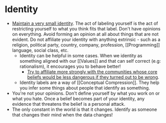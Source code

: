# Identity

- [Maintain a very small identity](http://www.paulgraham.com/identity.html). The act of labeling yourself is the act of restricting yourself to what you think fits that label. Don't have opinions on everything. Avoid forming an opinion at all about things that are not evident. Do not affiliate your identity with anything extrinsic - such as a religion, political party, country, company, profession, [[Programming]] language, social class, etc.
  - Identity can be helpful in some cases. When we identity as something aligned with our [[Values]] and that can self correct (e.g: rationalism), it encourages you to behave better!
    - [Try to affiliate more strongly with the communities whose core beliefs would be less dangerous if they turned out to be wrong](https://economicsdetective.com/2016/10/identity-mind-killer/).
  - Identity labels are a way of [[Conceptual Compression]]. They help you infer some things about people that identify as something.
- You're not your opinions. Don't define yourself by what you work on or what you hate. Once a belief becomes part of your identity, any evidence that threatens the belief is a personal attack.
- The only constant in the world is that it changes. Identify as someone that changes their mind when the data changes!
